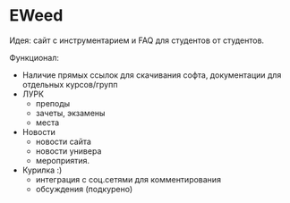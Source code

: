 # EWeed
Идея: сайт с инструментарием и FAQ для студентов от студентов.

Функционал:
- Наличие прямых ссылок для скачивания софта, документации для отдельных курсов/групп
- ЛУРК
  - преподы
  - зачеты, экзамены
  - места
- Новости
  - новости сайта
  - новости универа
  - мероприятия.
- Курилка :)
  - интеграция с соц.сетями для комментирования
  - обсуждения (подкурено)
